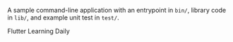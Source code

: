 A sample command-line application with an entrypoint in `bin/`, library code
in `lib/`, and example unit test in `test/`.

Flutter Learning Daily 
